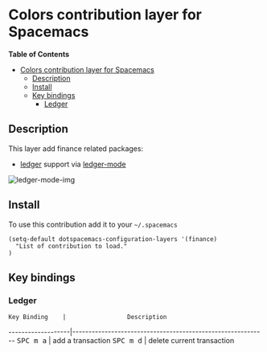 # Colors contribution layer for Spacemacs

<!-- markdown-toc start - Don't edit this section. Run M-x markdown-toc/generate-toc again -->
**Table of Contents**

- [Colors contribution layer for Spacemacs](#colors-contribution-layer-for-spacemacs)
    - [Description](#description)
    - [Install](#install)
    - [Key bindings](#key-bindings)
        - [Ledger](#ledger)

<!-- markdown-toc end -->

## Description

This layer add finance related packages:
- [ledger][] support via [ledger-mode][]

![ledger-mode-img](img/ledger.png)

## Install

To use this contribution add it to your `~/.spacemacs`

```elisp
(setq-default dotspacemacs-configuration-layers '(finance)
  "List of contribution to load."
)
```

## Key bindings

### Ledger

    Key Binding    |                 Description
-------------------|------------------------------------------------------------
<kbd>SPC m a</kbd> | add a transaction
<kbd>SPC m d</kbd> | delete current transaction


[ledger]: https://github.com/ledger/ledger
[ledger-mode]: https://github.com/ledger/ledger/tree/next/lisp

